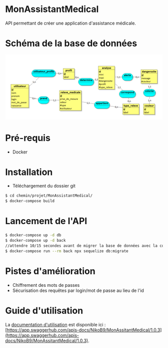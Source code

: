 # MonAssistantMedical

 API permettant de créer une application d'assistance médicale.

# Schéma de la base de données

![Alt text](ressources/MCD.PNG?raw=true "schéma bd")

# Pré-requis

* Docker

# Installation

* Téléchargement du dossier git
```bash
$ cd chemin/projet/MonAssistantMedical/
$ docker-compose build
```

# Lancement de l'API

```bash
$ docker-compose up -d db
$ docker-compose up -d back
//attendre 10/15 secondes avant de migrer la base de données avec la commande suivante
$ docker-compose run --rm back npx sequelize db:migrate
```

# Pistes d'amélioration

* Chiffrement des mots de passes
* Sécurisation des requêtes par login/mot de passe au lieu de l'id

# Guide d'utilisation

La [documentation d'utilisation](https://app.swaggerhub.com/apis-docs/NikoB9/MonAssitantMedical/1.0.3 "documentation") est disponible ici : [https://app.swaggerhub.com/apis-docs/NikoB9/MonAssitantMedical/1.0.3](https://app.swaggerhub.com/apis-docs/NikoB9/MonAssitantMedical/1.0.3).
